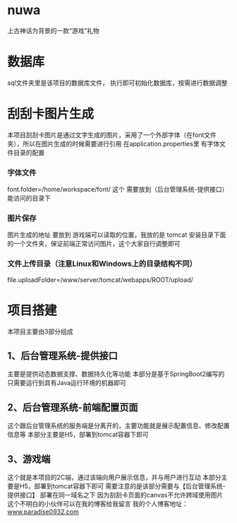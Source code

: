 # nuwa
上古神话为背景的一款“游戏”礼物

# 数据库
sql文件夹里是该项目的数据库文件， 执行即可初始化数据库，按需进行数据调整

# 刮刮卡图片生成
本项目刮刮卡图片是通过文字生成的图片，采用了一个外部字体（在font文件夹），所以在图片生成的时候需要进行引用
在application.properties里 有字体文件目录的配置
### 字体文件
font.folder=/home/workspace/font/
这个 需要放到（后台管理系统-提供接口） 能访问的目录下

### 图片保存
图片生成的地址 要放到 游戏端可以读取的位置，我放的是 tomcat 安装目录下面的一个文件夹，保证前端正常访问图片，这个大家自行调整即可
### 文件上传目录（注意Linux和Windows上的目录结构不同）
file.uploadFolder=/www/server/tomcat/webapps/ROOT/upload/

# 项目搭建
本项目主要由3部分组成
## 1、后台管理系统-提供接口
主要是提供动态数据支撑、数据持久化等功能
本部分是基于SpringBoot2编写的
只需要运行到具有Java运行环境的机器即可

## 2、后台管理系统-前端配置页面
这个跟后台管理系统的服务端是分离开的，主要功能就是展示配置信息、修改配置信息等
本部分主要是H5，部署到tomcat容器下即可

## 3、游戏端
这个就是本项目的2C端，通过该端向用户展示信息，并与用户进行互动
本部分主要是H5，部署到tomcat容器下即可
需要注意的是该部分需要与【后台管理系统-提供接口】 部署在同一域名之下
因为刮刮卡页面的canvas不允许跨域使用图片
这个不明白的小伙伴可以在我的博客给我留言
我的个人博客地址： www.paradise0932.com
